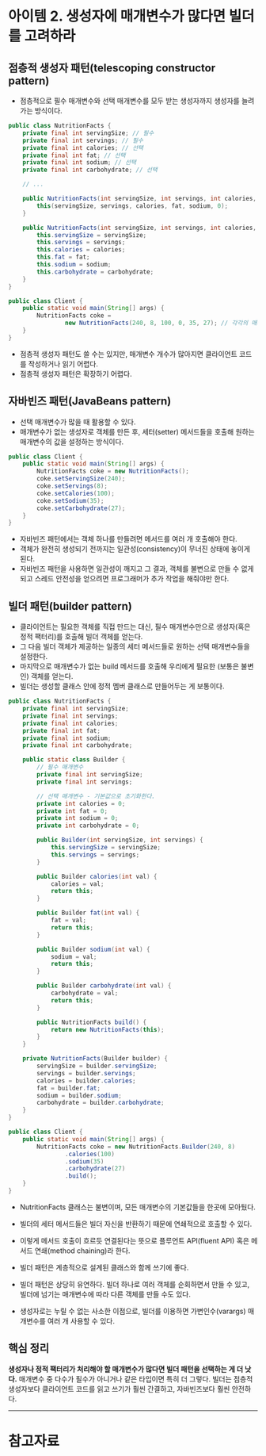 # 아이템 2. 생성자에 매개변수가 많다면 빌더를 고려하라

## 점층적 생성자 패턴(telescoping constructor pattern)

- 점층적으로 필수 매개변수와 선택 매개변수를 모두 받는 생성자까지 생성자를 늘려가는 방식이다.

```java
public class NutritionFacts {
    private final int servingSize; // 필수
    private final int servings; // 필수
    private final int calories; // 선택
    private final int fat; // 선택
    private final int sodium; // 선택
    private final int carbohydrate; // 선택

    // ...

    public NutritionFacts(int servingSize, int servings, int calories, int fat, int sodium) {
        this(servingSize, servings, calories, fat, sodium, 0);
    }

    public NutritionFacts(int servingSize, int servings, int calories, int fat, int sodium, int carbohydrate) {
        this.servingSize = servingSize;
        this.servings = servings;
        this.calories = calories;
        this.fat = fat;
        this.sodium = sodium;
        this.carbohydrate = carbohydrate;
    }
}

public class Client {
    public static void main(String[] args) {
        NutritionFacts coke =
                new NutritionFacts(240, 8, 100, 0, 35, 27); // 각각의 매개변수가 무엇을 의미하는지 알기 어렵고, 작성도 쉽지 않다.
    }
}
```

- 점층적 생성자 패턴도 쓸 수는 있지만, 매개변수 개수가 많아지면 클라이언트 코드를 작성하거나 읽기 어렵다.
- 점층적 생성자 패턴은 확장하기 어렵다.

## 자바빈즈 패턴(JavaBeans pattern)

- 선택 매개변수가 많을 때 활용할 수 있다.
- 매개변수가 없는 생성자로 객체를 만든 후, 세터(setter) 메서드들을 호출해 원하는 매개변수의 값을 설정하는 방식이다.

```java
public class Client {
    public static void main(String[] args) {
        NutritionFacts coke = new NutritionFacts();
        coke.setServingSize(240);
        coke.setServings(8);
        coke.setCalories(100);
        coke.setSodium(35);
        coke.setCarbohydrate(27);
    }
}
```

- 자바빈즈 패턴에서는 객체 하나를 만들려면 메서드를 여러 개 호출해야 한다.
- 객체가 완전히 생성되기 전까지는 일관성(consistency)이 무너진 상태에 놓이게 된다.
- 자바빈즈 패턴을 사용하면 일관성이 깨지고 그 결과, 객체를 불변으로 만들 수 없게 되고 스레드 안전성을 얻으려면 프로그래머가 추가 작업을 해줘야만 한다.

## 빌더 패턴(builder pattern)

- 클라이언트는 필요한 객체를 직접 만드는 대신, 필수 매개변수만으로 생성자(혹은 정적 팩터리)를 호출해 빌더 객체를 얻는다.
- 그 다음 빌더 객체가 제공하는 일종의 세터 메서드들로 원하는 선택 매개변수들을 설정한다.
- 마지막으로 매개변수가 없는 build 메서드를 호출해 우리에게 필요한 (보통은 불변인) 객체를 얻는다.
- 빌더는 생성할 클래스 안에 정적 멤버 클래스로 만들어두는 게 보통이다.

```java
public class NutritionFacts {
    private final int servingSize;
    private final int servings;
    private final int calories;
    private final int fat;
    private final int sodium;
    private final int carbohydrate;

    public static class Builder {
        // 필수 매개변수
        private final int servingSize;
        private final int servings;

        // 선택 매개변수 - 기본값으로 초기화한다.
        private int calories = 0;
        private int fat = 0;
        private int sodium = 0;
        private int carbohydrate = 0;

        public Builder(int servingSize, int servings) {
            this.servingSize = servingSize;
            this.servings = servings;
        }

        public Builder calories(int val) {
            calories = val;
            return this;
        }

        public Builder fat(int val) {
            fat = val;
            return this;
        }

        public Builder sodium(int val) {
            sodium = val;
            return this;
        }

        public Builder carbohydrate(int val) {
            carbohydrate = val;
            return this;
        }

        public NutritionFacts build() {
            return new NutritionFacts(this);
        }
    }

    private NutritionFacts(Builder builder) {
        servingSize = builder.servingSize;
        servings = builder.servings;
        calories = builder.calories;
        fat = builder.fat;
        sodium = builder.sodium;
        carbohydrate = builder.carbohydrate;
    }
}

public class Client {
    public static void main(String[] args) {
        NutritionFacts coke = new NutritionFacts.Builder(240, 8)
                .calories(100)
                .sodium(35)
                .carbohydrate(27)
                .build();
    }
}
```

- NutritionFacts 클래스는 불변이며, 모든 매개변수의 기본값들을 한곳에 모아뒀다.
- 빌더의 세터 메서드들은 빌더 자신을 반환하기 때문에 연쇄적으로 호출할 수 있다.
- 이렇게 메서드 호출이 흐르듯 연결된다는 뜻으로 플루언트 API(fluent API) 혹은 메서드 연쇄(method chaining)라 한다.
- 빌더 패턴은 계층적으로 설계된 클래스와 함께 쓰기에 좋다.
- 빌더 패턴은 상당히 유연하다. 빌더 하나로 여러 객체를 순회하면서 만들 수 있고, 빌더에 넘기는 매개변수에 따라 다른 객체를 만들 수도 있다.

- 생성자로는 누릴 수 없는 사소한 이점으로, 빌더를 이용하면 가변인수(varargs) 매개변수를 여러 개 사용할 수 있다.

## 핵심 정리

**생성자나 정적 팩터리가 처리해야 할 매개변수가 많다면 빌더 패턴을 선택하는 게 더 낫다.** 매개변수 중 다수가 필수가 아니거나 같은 타입이면 특히 더 그렇다. 빌더는 점층적 생성자보다 클라이언트 코드를 읽고 쓰기가
훨씬 간결하고, 자바빈즈보다 훨씬 안전하다.

---

# 참고자료

